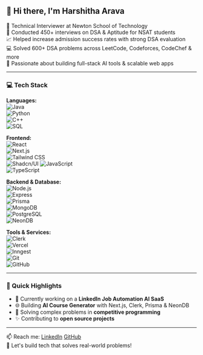 

## 👋 Hi there, I'm Harshitha Arava

💼 Technical Interviewer at Newton School of Technology  
🧠 Conducted 450+ interviews on DSA & Aptitude for NSAT students  
📈 Helped increase admission success rates with strong DSA evaluation  
💻 Solved 600+ DSA problems across LeetCode, Codeforces, CodeChef & more  
🌟 Passionate about building full-stack AI tools & scalable web apps  

---

### 💻 Tech Stack

**Languages:**  
![Java](https://img.shields.io/badge/-Java-orange?style=flat-square&logo=java)  
![Python](https://img.shields.io/badge/-Python-blue?style=flat-square&logo=python)  
![C++](https://img.shields.io/badge/-C++-00599C?style=flat-square&logo=cplusplus)    
![SQL](https://img.shields.io/badge/-SQL-003B57?style=flat-square&logo=postgresql)

**Frontend:**  
![React](https://img.shields.io/badge/-React-black?style=flat-square&logo=react)  
![Next.js](https://img.shields.io/badge/-Next.js-black?style=flat-square&logo=next.js)  
![Tailwind CSS](https://img.shields.io/badge/-TailwindCSS-38B2AC?style=flat-square&logo=tailwind-css)  
![Shadcn/UI](https://img.shields.io/badge/-Shadcn_UI-gray?style=flat-square)
![JavaScript](https://img.shields.io/badge/-JavaScript-black?style=flat-square&logo=javascript)  
![TypeScript](https://img.shields.io/badge/-TypeScript-3178c6?style=flat-square&logo=typescript)

**Backend & Database:**  
![Node.js](https://img.shields.io/badge/-Node.js-green?style=flat-square&logo=node.js)  
![Express](https://img.shields.io/badge/-Express-black?style=flat-square&logo=express)  
![Prisma](https://img.shields.io/badge/-Prisma-3982CE?style=flat-square&logo=prisma)  
![MongoDB](https://img.shields.io/badge/-MongoDB-4EA94B?style=flat-square&logo=mongodb)  
![PostgreSQL](https://img.shields.io/badge/-PostgreSQL-336791?style=flat-square&logo=postgresql)  
![NeonDB](https://img.shields.io/badge/-NeonDB-00E599?style=flat-square)

**Tools & Services:**  
![Clerk](https://img.shields.io/badge/-Clerk-gray?style=flat-square)  
![Vercel](https://img.shields.io/badge/-Vercel-black?style=flat-square&logo=vercel)  
![Inngest](https://img.shields.io/badge/-Inngest-purple?style=flat-square)  
![Git](https://img.shields.io/badge/-Git-F05032?style=flat-square&logo=git)  
![GitHub](https://img.shields.io/badge/-GitHub-black?style=flat-square&logo=github)

---

### 🚀 Quick Highlights

- 🔭 Currently working on a **LinkedIn Job Automation AI SaaS**
- 🌐 Building **AI Course Generator** with Next.js, Clerk, Prisma & NeonDB
- 🧩 Solving complex problems in **competitive programming**
- ✨ Contributing to **open source projects**

---

📫 Reach me: [LinkedIn](https://www.linkedin.com/in/harshitha-arava/)
              [GitHub](https://github.com/Harshi-max)    
🧠 Let's build tech that solves real-world problems!
